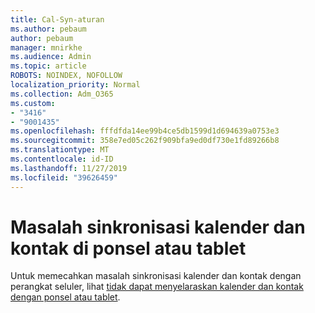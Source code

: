 ```yaml
---
title: Cal-Syn-aturan
ms.author: pebaum
author: pebaum
manager: mnirkhe
ms.audience: Admin
ms.topic: article
ROBOTS: NOINDEX, NOFOLLOW
localization_priority: Normal
ms.collection: Adm_O365
ms.custom:
- "3416"
- "9001435"
ms.openlocfilehash: fffdfda14ee99b4ce5db1599d1d694639a0753e3
ms.sourcegitcommit: 358e7ed05c262f909bfa9ed0df730e1fd89266b8
ms.translationtype: MT
ms.contentlocale: id-ID
ms.lasthandoff: 11/27/2019
ms.locfileid: "39626459"
---
```

# <a name="problems-syncing-calendar-and-contacts-on-phone-or-tablet"></a>Masalah sinkronisasi kalender dan kontak di ponsel atau tablet

Untuk memecahkan masalah sinkronisasi kalender dan kontak dengan perangkat seluler, lihat [tidak dapat menyelaraskan kalender dan kontak dengan ponsel atau tablet](https://support.office.com/article/can-t-sync-calendar-and-contacts-with-my-phone-or-tablet-8479d764-b9f5-4fff-ba88-edd7c265df9f).